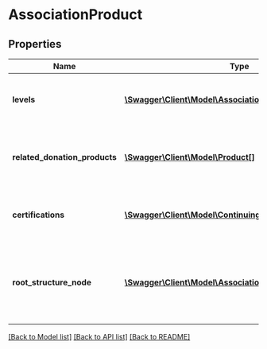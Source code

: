 # AssociationProduct

## Properties
Name | Type | Description | Notes
------------ | ------------- | ------------- | -------------
**levels** | [**\Swagger\Client\Model\AssociationLevel[]**](AssociationLevel.md) | The association levels of the association membership | [optional] 
**related_donation_products** | [**\Swagger\Client\Model\Product[]**](Product.md) | The donation items related to the association membership | [optional] 
**certifications** | [**\Swagger\Client\Model\ContinuingEducationCertification[]**](ContinuingEducationCertification.md) | List of available continuing education certifications | [optional] 
**root_structure_node** | [**\Swagger\Client\Model\AssociationStructureNode**](AssociationStructureNode.md) | The root structure node for the association. This node contains all descendant nodes. | [optional] 

[[Back to Model list]](../README.md#documentation-for-models) [[Back to API list]](../README.md#documentation-for-api-endpoints) [[Back to README]](../README.md)


